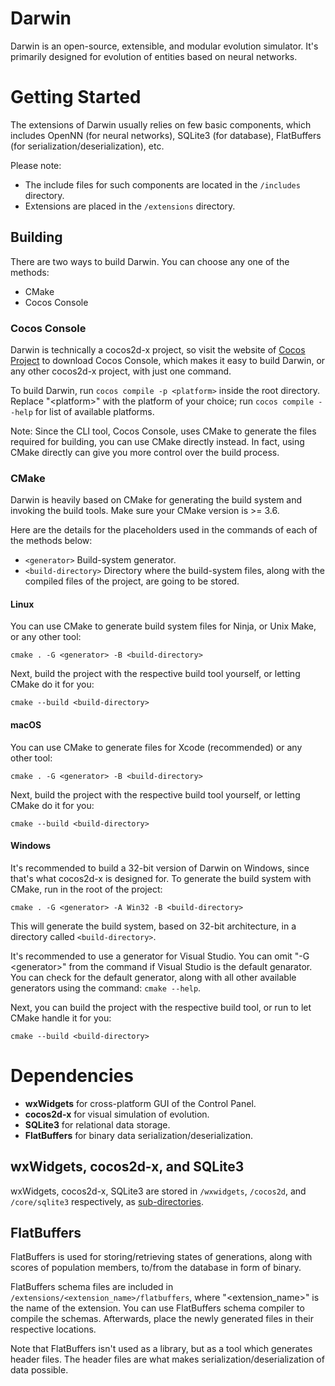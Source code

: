 # Darwin

Darwin is an open-source, extensible, and modular evolution simulator. It's primarily designed for evolution of entities based on neural networks.

# Getting Started

The extensions of Darwin usually relies on few basic components, which includes OpenNN (for neural networks), SQLite3 (for database), FlatBuffers (for serialization/deserialization), etc.

Please note:

- The include files for such components are located in the `/includes` directory.
- Extensions are placed in the `/extensions` directory.

## Building

There are two ways to build Darwin. You can choose any one of the methods:

- CMake
- Cocos Console

### Cocos Console

Darwin is technically a cocos2d-x project, so visit the website of [Cocos Project](https://www.cocos.com) to download Cocos Console, which makes it easy to build Darwin, or any other cocos2d-x project, with just one command.

To build Darwin, run `cocos compile -p <platform>` inside the root directory. Replace "\<platform>" with the platform of your choice; run `cocos compile --help` for list of available platforms.

Note: Since the CLI tool, Cocos Console, uses CMake to generate the files required for building, you can use CMake directly instead. In fact, using CMake directly can give you more control over the build process.

### CMake

Darwin is heavily based on CMake for generating the build system and invoking the build tools. Make sure your CMake version is >= 3.6.

Here are the details for the placeholders used in the commands of each of the methods below:

- `<generator>` Build-system generator.
- `<build-directory>` Directory where the build-system files, along with the compiled files of the project, are going to be stored.

#### Linux

You can use CMake to generate build system files for Ninja, or Unix Make, or any other tool:

`cmake . -G <generator> -B <build-directory>`

Next, build the project with the respective build tool yourself, or letting CMake do it for you:

`cmake --build <build-directory>`

#### macOS

You can use CMake to generate files for Xcode (recommended) or any other tool:

`cmake . -G <generator> -B <build-directory>`

Next, build the project with the respective build tool yourself, or letting CMake do it for you:

`cmake --build <build-directory>`

#### Windows

It's recommended to build a 32-bit version of Darwin on Windows, since that's what cocos2d-x is designed for. To generate the build system with CMake, run in the root of the project:

`cmake . -G <generator> -A Win32 -B <build-directory>`

This will generate the build system, based on 32-bit architecture, in a directory called `<build-directory>`.

It's recommended to use a generator for Visual Studio. You can omit "-G \<generator>" from the command if Visual Studio is the default genarator. You can check for the default generator, along with all other available generators using the command: `cmake --help`.

Next, you can build the project with the respective build tool, or run to let CMake handle it for you:

`cmake --build <build-directory>`

# Dependencies

- __wxWidgets__ for cross-platform GUI of the Control Panel.
- __cocos2d-x__ for visual simulation of evolution.
- __SQLite3__ for relational data storage.
- __FlatBuffers__ for binary data serialization/deserialization.

## wxWidgets, cocos2d-x, and SQLite3

wxWidgets, cocos2d-x, SQLite3 are stored in `/wxwidgets`, `/cocos2d`, and `/core/sqlite3` respectively, as [sub-directories](https://cmake.org/cmake/help/latest/command/add_subdirectory.html).

## FlatBuffers

FlatBuffers is used for storing/retrieving states of generations, along with scores of population members, to/from the database in form of binary. 

FlatBuffers schema files are included in `/extensions/<extension_name>/flatbuffers`, where "\<extension_name>" is the name of the extension. You can use FlatBuffers schema compiler to compile the schemas. Afterwards, place the newly generated files in their respective locations.

Note that FlatBuffers isn't used as a library, but as a tool which generates header files. The header files are what makes serialization/deserialization of data possible.